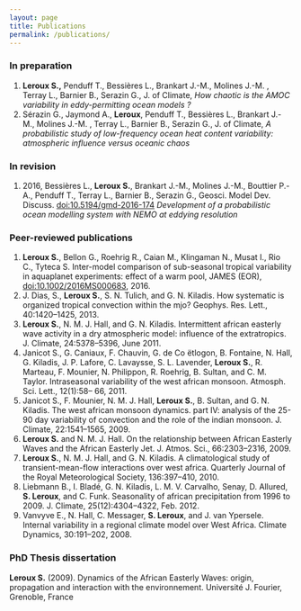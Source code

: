 ```yaml
---
layout: page
title: Publications
permalink: /publications/
---
```


### In preparation
1. **Leroux S.,** Penduff T., Bessières L.,  Brankart J.-M., Molines J.-M. , Terray L., Barnier B., Serazin G., J. of Climate, *How chaotic is the AMOC variability in eddy-permitting ocean models ?*
1. Sérazin G., Jaymond A., **Leroux**, Penduff T., Bessières L.,  Brankart J.-M., Molines J.-M. , Terray L., Barnier B., Serazin G., J. of Climate, *A probabilistic study of low-frequency ocean heat content variability: atmospheric influence versus oceanic chaos*


### In revision 
1. 2016, Bessières L.,  **Leroux S.**, Brankart J.-M., Molines J.-M., Bouttier P.-A., Penduff T., Terray L., Barnier B., Serazin G., Geosci. Model Dev. Discuss. [doi:10.5194/gmd-2016-174](doi:10.5194/gmd-2016-174) *Development of a probabilistic ocean modelling system with NEMO at eddying resolution*


### Peer-reviewed publications
1. **Leroux S.**, Bellon G., Roehrig R., Caian M., Klingaman N., Musat I., Rio C.,  Tyteca S. Inter-model comparison of sub-seasonal tropical variability in aquaplanet experiments: effect of a warm pool, JAMES (EOR), [doi:10.1002/2016MS000683](doi:10.1002/2016MS000683), 2016.
1. J. Dias, S., **Leroux S.**, S. N. Tulich, and G. N. Kiladis. How systematic is organized tropical convection within the mjo? Geophys. Res. Lett., 40:1420–1425, 2013.
1. **Leroux S.**, N. M. J. Hall, and G. N. Kiladis. Intermittent african easterly wave activity in a dry atmospheric model: influence of the extratropics. J. Climate, 24:5378–5396, June 2011.
1. Janicot S., G. Caniaux, F. Chauvin, G. de Co ̈etlogon, B. Fontaine, N. Hall, G. Kiladis, J. P. Lafore, C. Lavaysse, S. L. Lavender, **Leroux S.**, R. Marteau, F. Mounier, N. Philippon, R. Roehrig, B. Sultan, and C. M. Taylor. Intraseasonal variability of the west african monsoon. Atmosph. Sci. Lett., 12(1):58– 66, 2011.
1. Janicot S., F. Mounier, N. M. J. Hall, **Leroux S.**, B. Sultan, and G. N. Kiladis. The west african monsoon dynamics. part IV: analysis of the 25-90 day variability of convection and the role of the indian monsoon. J. Climate, 22:1541–1565, 2009.
1. **Leroux S.** and N. M. J. Hall. On the relationship between African Easterly Waves and the African Easterly Jet. J. Atmos. Sci., 66:2303–2316, 2009.
1. **Leroux S.**, N. M. J. Hall, and G. N. Kiladis. A climatological study of transient-mean-flow interactions over west africa. Quarterly Journal of the Royal Meteorological Society, 136:397–410, 2010.
1. Liebmann B., I. Bladé, G. N. Kiladis, L. M. V. Carvalho, Senay, D. Allured, **S. Leroux**, and C. Funk. Seasonality of african precipitation from 1996 to 2009. J. Climate, 25(12):4304–4322, Feb. 2012.
1. Vanvyve E., N. Hall, C. Messager, **S. Leroux**, and J. van Ypersele. Internal variability in a regional climate model over West Africa. Climate Dynamics, 30:191–202, 2008.

 
### PhD Thesis dissertation

**Leroux S.**  (2009). Dynamics of the African Easterly Waves: origin, propagation and interaction with the environnement.  Université J. Fourier, Grenoble, France